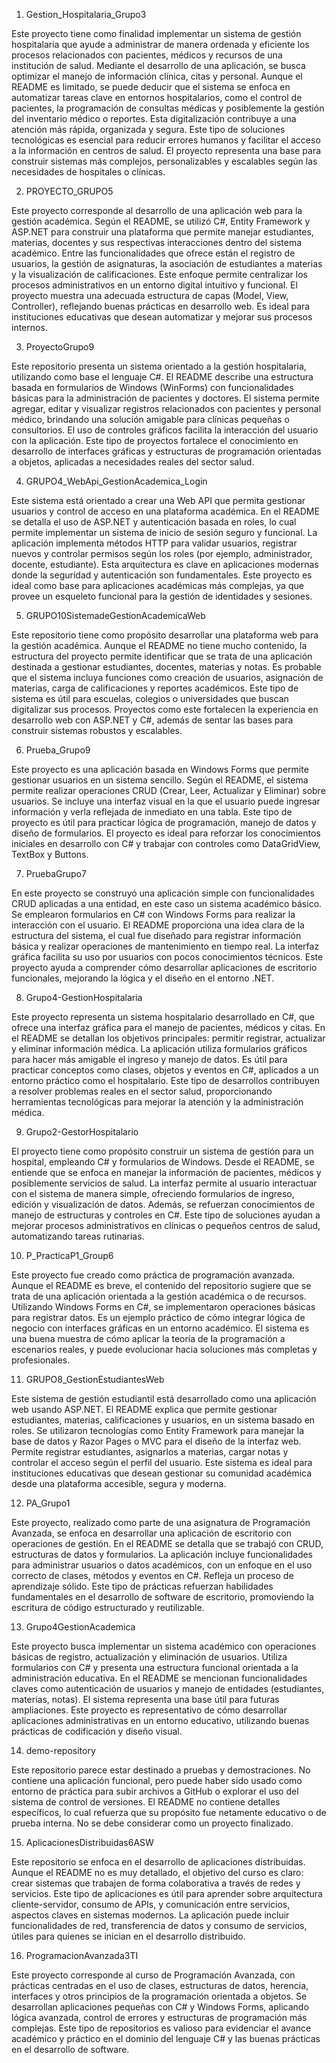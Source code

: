 1. Gestion_Hospitalaria_Grupo3
   
Este proyecto tiene como finalidad implementar un sistema de gestión hospitalaria que ayude a administrar de manera ordenada y eficiente los procesos relacionados con pacientes, médicos y recursos de una institución de salud. Mediante el desarrollo de una aplicación, se busca optimizar el manejo de información clínica, citas y personal.
Aunque el README es limitado, se puede deducir que el sistema se enfoca en automatizar tareas clave en entornos hospitalarios, como el control de pacientes, la programación de consultas médicas y posiblemente la gestión del inventario médico o reportes. Esta digitalización contribuye a una atención más rápida, organizada y segura.
Este tipo de soluciones tecnológicas es esencial para reducir errores humanos y facilitar el acceso a la información en centros de salud. El proyecto representa una base para construir sistemas más complejos, personalizables y escalables según las necesidades de hospitales o clínicas.

2. PROYECTO_GRUPO5

Este proyecto corresponde al desarrollo de una aplicación web para la gestión académica. Según el README, se utilizó C#, Entity Framework y ASP.NET para construir una plataforma que permite manejar estudiantes, materias, docentes y sus respectivas interacciones dentro del sistema académico.
Entre las funcionalidades que ofrece están el registro de usuarios, la gestión de asignaturas, la asociación de estudiantes a materias y la visualización de calificaciones. Este enfoque permite centralizar los procesos administrativos en un entorno digital intuitivo y funcional.
El proyecto muestra una adecuada estructura de capas (Model, View, Controller), reflejando buenas prácticas en desarrollo web. Es ideal para instituciones educativas que desean automatizar y mejorar sus procesos internos.

3. ProyectoGrupo9

Este repositorio presenta un sistema orientado a la gestión hospitalaria, utilizando como base el lenguaje C#. El README describe una estructura basada en formularios de Windows (WinForms) con funcionalidades básicas para la administración de pacientes y doctores.
El sistema permite agregar, editar y visualizar registros relacionados con pacientes y personal médico, brindando una solución amigable para clínicas pequeñas o consultorios. El uso de controles gráficos facilita la interacción del usuario con la aplicación.
Este tipo de proyectos fortalece el conocimiento en desarrollo de interfaces gráficas y estructuras de programación orientadas a objetos, aplicadas a necesidades reales del sector salud.

4. GRUPO4_WebApi_GestionAcademica_Login
   
Este sistema está orientado a crear una Web API que permita gestionar usuarios y control de acceso en una plataforma académica. En el README se detalla el uso de ASP.NET y autenticación basada en roles, lo cual permite implementar un sistema de inicio de sesión seguro y funcional.
La aplicación implementa métodos HTTP para validar usuarios, registrar nuevos y controlar permisos según los roles (por ejemplo, administrador, docente, estudiante). Esta arquitectura es clave en aplicaciones modernas donde la seguridad y autenticación son fundamentales.
Este proyecto es ideal como base para aplicaciones académicas más complejas, ya que provee un esqueleto funcional para la gestión de identidades y sesiones.

5. GRUPO10SistemadeGestionAcademicaWeb
   
Este repositorio tiene como propósito desarrollar una plataforma web para la gestión académica. Aunque el README no tiene mucho contenido, la estructura del proyecto permite identificar que se trata de una aplicación destinada a gestionar estudiantes, docentes, materias y notas.
Es probable que el sistema incluya funciones como creación de usuarios, asignación de materias, carga de calificaciones y reportes académicos. Este tipo de sistema es útil para escuelas, colegios o universidades que buscan digitalizar sus procesos.
Proyectos como este fortalecen la experiencia en desarrollo web con ASP.NET y C#, además de sentar las bases para construir sistemas robustos y escalables.

6. Prueba_Grupo9
    
Este proyecto es una aplicación basada en Windows Forms que permite gestionar usuarios en un sistema sencillo. Según el README, el sistema permite realizar operaciones CRUD (Crear, Leer, Actualizar y Eliminar) sobre usuarios.
Se incluye una interfaz visual en la que el usuario puede ingresar información y verla reflejada de inmediato en una tabla. Este tipo de proyecto es útil para practicar lógica de programación, manejo de datos y diseño de formularios.
El proyecto es ideal para reforzar los conocimientos iniciales en desarrollo con C# y trabajar con controles como DataGridView, TextBox y Buttons.

7. PruebaGrupo7
    
En este proyecto se construyó una aplicación simple con funcionalidades CRUD aplicadas a una entidad, en este caso un sistema académico básico. Se emplearon formularios en C# con Windows Forms para realizar la interacción con el usuario.
El README proporciona una idea clara de la estructura del sistema, el cual fue diseñado para registrar información básica y realizar operaciones de mantenimiento en tiempo real. La interfaz gráfica facilita su uso por usuarios con pocos conocimientos técnicos.
Este proyecto ayuda a comprender cómo desarrollar aplicaciones de escritorio funcionales, mejorando la lógica y el diseño en el entorno .NET.

8. Grupo4-GestionHospitalaria
    
Este proyecto representa un sistema hospitalario desarrollado en C#, que ofrece una interfaz gráfica para el manejo de pacientes, médicos y citas. En el README se detallan los objetivos principales: permitir registrar, actualizar y eliminar información médica.
La aplicación utiliza formularios gráficos para hacer más amigable el ingreso y manejo de datos. Es útil para practicar conceptos como clases, objetos y eventos en C#, aplicados a un entorno práctico como el hospitalario.
Este tipo de desarrollos contribuyen a resolver problemas reales en el sector salud, proporcionando herramientas tecnológicas para mejorar la atención y la administración médica.

9. Grupo2-GestorHospitalario

El proyecto tiene como propósito construir un sistema de gestión para un hospital, empleando C# y formularios de Windows. Desde el README, se entiende que se enfoca en manejar la información de pacientes, médicos y posiblemente servicios de salud.
La interfaz permite al usuario interactuar con el sistema de manera simple, ofreciendo formularios de ingreso, edición y visualización de datos. Además, se refuerzan conocimientos de manejo de estructuras y controles en C#.
Este tipo de soluciones ayudan a mejorar procesos administrativos en clínicas o pequeños centros de salud, automatizando tareas rutinarias.

10. P_PracticaP1_Group6

Este proyecto fue creado como práctica de programación avanzada. Aunque el README es breve, el contenido del repositorio sugiere que se trata de una aplicación orientada a la gestión académica o de recursos.
Utilizando Windows Forms en C#, se implementaron operaciones básicas para registrar datos. Es un ejemplo práctico de cómo integrar lógica de negocio con interfaces gráficas en un entorno académico.
El sistema es una buena muestra de cómo aplicar la teoría de la programación a escenarios reales, y puede evolucionar hacia soluciones más completas y profesionales.

11. GRUPO8_GestionEstudiantesWeb
    
Este sistema de gestión estudiantil está desarrollado como una aplicación web usando ASP.NET. El README explica que permite gestionar estudiantes, materias, calificaciones y usuarios, en un sistema basado en roles.
Se utilizaron tecnologías como Entity Framework para manejar la base de datos y Razor Pages o MVC para el diseño de la interfaz web. Permite registrar estudiantes, asignarlos a materias, cargar notas y controlar el acceso según el perfil del usuario.
Este sistema es ideal para instituciones educativas que desean gestionar su comunidad académica desde una plataforma accesible, segura y moderna.

12. PA_Grupo1
    
Este proyecto, realizado como parte de una asignatura de Programación Avanzada, se enfoca en desarrollar una aplicación de escritorio con operaciones de gestión. En el README se detalla que se trabajó con CRUD, estructuras de datos y formularios.
La aplicación incluye funcionalidades para administrar usuarios o datos académicos, con un enfoque en el uso correcto de clases, métodos y eventos en C#. Refleja un proceso de aprendizaje sólido.
Este tipo de prácticas refuerzan habilidades fundamentales en el desarrollo de software de escritorio, promoviendo la escritura de código estructurado y reutilizable.

13. Grupo4GestionAcademica

Este proyecto busca implementar un sistema académico con operaciones básicas de registro, actualización y eliminación de usuarios. Utiliza formularios con C# y presenta una estructura funcional orientada a la administración educativa.
En el README se mencionan funcionalidades claves como autenticación de usuarios y manejo de entidades (estudiantes, materias, notas). El sistema representa una base útil para futuras ampliaciones.
Este proyecto es representativo de cómo desarrollar aplicaciones administrativas en un entorno educativo, utilizando buenas prácticas de codificación y diseño visual.

14. demo-repository

Este repositorio parece estar destinado a pruebas y demostraciones. No contiene una aplicación funcional, pero puede haber sido usado como entorno de práctica para subir archivos a GitHub o explorar el uso del sistema de control de versiones.
El README no contiene detalles específicos, lo cual refuerza que su propósito fue netamente educativo o de prueba interna. No se debe considerar como un proyecto finalizado.

15. AplicacionesDistribuidas6ASW

Este repositorio se enfoca en el desarrollo de aplicaciones distribuidas. Aunque el README no es muy detallado, el objetivo del curso es claro: crear sistemas que trabajen de forma colaborativa a través de redes y servicios.
Este tipo de aplicaciones es útil para aprender sobre arquitectura cliente-servidor, consumo de APIs, y comunicación entre servicios, aspectos claves en sistemas modernos.
La aplicación puede incluir funcionalidades de red, transferencia de datos y consumo de servicios, útiles para quienes se inician en el desarrollo distribuido.

16. ProgramacionAvanzada3TI

Este proyecto corresponde al curso de Programación Avanzada, con prácticas centradas en el uso de clases, estructuras de datos, herencia, interfaces y otros principios de la programación orientada a objetos.
Se desarrollan aplicaciones pequeñas con C# y Windows Forms, aplicando lógica avanzada, control de errores y estructuras de programación más complejas.
Este tipo de repositorios es valioso para evidenciar el avance académico y práctico en el dominio del lenguaje C# y las buenas prácticas en el desarrollo de software.

